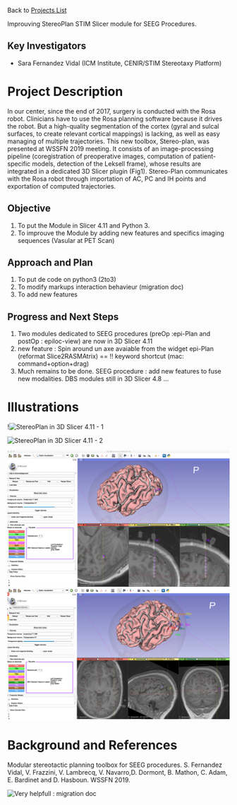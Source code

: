 Back to [Projects List](../../README.md#ProjectsList)

Improuving StereoPlan STIM Slicer module for SEEG Procedures. 

## Key Investigators

- Sara Fernandez Vidal (ICM Institute, CENIR/STIM Stereotaxy Platform)

# Project Description

In our center, since the end of 2017, surgery is conducted with the Rosa robot. Clinicians have to use the Rosa planning software because it drives the robot. But a high-quality segmentation of the cortex (gyral and sulcal surfaces, to create relevant cortical mappings) is lacking, as well as easy managing of multiple trajectories. This new toolbox, Stereo-plan, was presented at WSSFN 2019 meeting. It consists of an image-processing pipeline (coregistration of preoperative images, computation of patient-specific models, detection of the Leksell frame), whose results are integrated in a dedicated 3D Slicer plugin (Fig1). Stereo-Plan communicates with the Rosa robot through importation of AC, PC and IH points and exportation of computed trajectories.

## Objective

<!-- Describe here WHAT you would like to achieve (what you will have as end result). -->

1. To put the Module in Slicer 4.11 and Python 3.
2. To improuve the Module by adding new features and specifics imaging sequences (Vasular at PET Scan)

## Approach and Plan

<!-- Describe here HOW you would like to achieve the objectives stated above. -->

1. To put de code on python3 (2to3)
2. To modify markups interaction behavieur (migration doc)
1. To add new features 

## Progress and Next Steps

<!-- Update this section as you make progress, describing of what you have ACTUALLY DONE. If there are specific steps that you could not complete then you can describe them here, too. -->

1. Two modules dedicated to SEEG procedures (preOp :epi-Plan and postOp : epiloc-view) are now in 3D Slicer 4.11
2. new feature : Spin around un axe avaiable from the widget epi-Plan (reformat Slice2RASMAtrix) == !! keyword shortcut (mac: command+option+drag)
3. Much remains to be done.  SEEG procedure : add new features to fuse new modalities. DBS modules still in 3D Slicer 4.8 ...

# Illustrations
!![StereoPlan in 3D Slicer 4.11 - 1](https://youtu.be/wsMNNrVeMs8)

![StereoPlan in 3D Slicer 4.11 - 2](https://youtu.be/ybS1HfrOWRE)

![EpiLoc-View in 3D Slicer 4.11 - 1](epiloc-View-1.png)
![EpiLoc-View in 3D Slicer 4.11 - 2](epiloc-View-2.png)
<!-- Add pictures and links to videos that demonstrate what has been accomplished.
![Description of picture](Example2.jpg)
![Some more images](Example2.jpg)
-->

# Background and References

Modular stereotactic planning toolbox for SEEG procedures.
S. Fernandez Vidal, V. Frazzini, V. Lambrecq, V. Navarro,D. Dormont, B. Mathon, C. Adam,
E. Bardinet and  D. Hasboun. WSSFN 2019.


![Very  helpfull : migration doc](https://www.slicer.org/wiki/Documentation/Nightly/Developers/Tutorials/MigrationGuide/Slicer#Markups)



